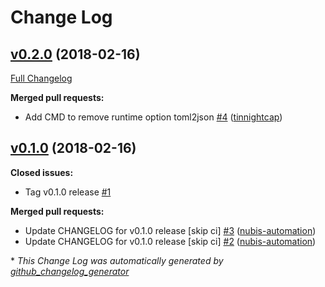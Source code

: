 # Change Log

## [v0.2.0](https://github.com/nubisproject/nubis-toml2json/tree/v0.2.0) (2018-02-16)
[Full Changelog](https://github.com/nubisproject/nubis-toml2json/compare/v0.1.0...v0.2.0)

**Merged pull requests:**

- Add CMD to remove runtime option toml2json [\#4](https://github.com/nubisproject/nubis-toml2json/pull/4) ([tinnightcap](https://github.com/tinnightcap))

## [v0.1.0](https://github.com/nubisproject/nubis-toml2json/tree/v0.1.0) (2018-02-16)
**Closed issues:**

- Tag v0.1.0 release [\#1](https://github.com/nubisproject/nubis-toml2json/issues/1)

**Merged pull requests:**

- Update CHANGELOG for v0.1.0 release \[skip ci\] [\#3](https://github.com/nubisproject/nubis-toml2json/pull/3) ([nubis-automation](https://github.com/nubis-automation))
- Update CHANGELOG for v0.1.0 release \[skip ci\] [\#2](https://github.com/nubisproject/nubis-toml2json/pull/2) ([nubis-automation](https://github.com/nubis-automation))



\* *This Change Log was automatically generated by [github_changelog_generator](https://github.com/skywinder/Github-Changelog-Generator)*